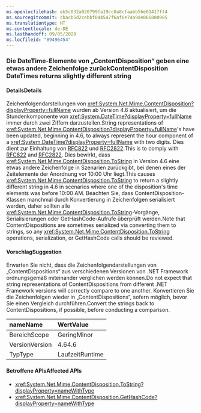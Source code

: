 ```yaml
---
ms.openlocfilehash: eb5c032a020799fa19cc0a8cfaabb56e01417ff4
ms.sourcegitcommit: cbacb5d2cebbf044547f6af6e74a9de866800985
ms.translationtype: HT
ms.contentlocale: de-DE
ms.lasthandoff: 09/05/2020
ms.locfileid: "89496454"
---
```

### <a name="contentdisposition-datetimes-returns-slightly-different-string"></a><span data-ttu-id="663ed-101">Die DateTime-Elemente von „ContentDisposition“ geben eine etwas andere Zeichenfolge zurück</span><span class="sxs-lookup"><span data-stu-id="663ed-101">ContentDisposition DateTimes returns slightly different string</span></span>

#### <a name="details"></a><span data-ttu-id="663ed-102">Details</span><span class="sxs-lookup"><span data-stu-id="663ed-102">Details</span></span>

<span data-ttu-id="663ed-103">Zeichenfolgendarstellungen von <xref:System.Net.Mime.ContentDisposition?displayProperty=fullName> wurden ab Version 4.6 aktualisiert, um die Stundenkomponente von <xref:System.DateTime?displayProperty=fullName> immer durch zwei Ziffern darzustellen.</span><span class="sxs-lookup"><span data-stu-id="663ed-103">String representations of <xref:System.Net.Mime.ContentDisposition?displayProperty=fullName>'s have been updated, beginning in 4.6, to always represent the hour component of a <xref:System.DateTime?displayProperty=fullName> with two digits.</span></span> <span data-ttu-id="663ed-104">Dies dient zur Einhaltung von [RFC822](https://www.ietf.org/rfc/rfc0822.txt) und [RFC2822](https://www.ietf.org/rfc/rfc2822.txt).</span><span class="sxs-lookup"><span data-stu-id="663ed-104">This is to comply with [RFC822](https://www.ietf.org/rfc/rfc0822.txt) and [RFC2822](https://www.ietf.org/rfc/rfc2822.txt).</span></span> <span data-ttu-id="663ed-105">Dies bewirkt, dass <xref:System.Net.Mime.ContentDisposition.ToString> in Version 4.6 eine etwas andere Zeichenfolge in Szenarien zurückgibt, bei denen eines der Zeitelemente der Anordnung vor 10:00 Uhr liegt.</span><span class="sxs-lookup"><span data-stu-id="663ed-105">This causes <xref:System.Net.Mime.ContentDisposition.ToString> to return a slightly different string in 4.6 in scenarios where one of the disposition's time elements was before 10:00 AM.</span></span> <span data-ttu-id="663ed-106">Beachten Sie, dass ContentDisposition-Klassen manchmal durch Konvertierung in Zeichenfolgen serialisiert werden, daher sollten alle <xref:System.Net.Mime.ContentDisposition.ToString>-Vorgänge, Serialisierungen oder GetHashCode-Aufrufe überprüft werden.</span><span class="sxs-lookup"><span data-stu-id="663ed-106">Note that ContentDispositions are sometimes serialized via converting them to strings, so any <xref:System.Net.Mime.ContentDisposition.ToString> operations, serialization, or GetHashCode calls should be reviewed.</span></span>

#### <a name="suggestion"></a><span data-ttu-id="663ed-107">Vorschlag</span><span class="sxs-lookup"><span data-stu-id="663ed-107">Suggestion</span></span>

<span data-ttu-id="663ed-108">Erwarten Sie nicht, dass die Zeichenfolgendarstellungen von „ContentDispositions“ aus verschiedenen Versionen von .NET Framework ordnungsgemäß miteinander verglichen werden können.</span><span class="sxs-lookup"><span data-stu-id="663ed-108">Do not expect that string representations of ContentDispositions from different .NET Framework versions will correctly compare to one another.</span></span> <span data-ttu-id="663ed-109">Konvertieren Sie die Zeichenfolgen wieder in „ContentDispositions“, sofern möglich, bevor Sie einen Vergleich durchführen.</span><span class="sxs-lookup"><span data-stu-id="663ed-109">Convert the strings back to ContentDispositions, if possible, before conducting a comparison.</span></span>

| <span data-ttu-id="663ed-110">name</span><span class="sxs-lookup"><span data-stu-id="663ed-110">Name</span></span>    | <span data-ttu-id="663ed-111">Wert</span><span class="sxs-lookup"><span data-stu-id="663ed-111">Value</span></span>       |
|:--------|:------------|
| <span data-ttu-id="663ed-112">Bereich</span><span class="sxs-lookup"><span data-stu-id="663ed-112">Scope</span></span>   |<span data-ttu-id="663ed-113">Gering</span><span class="sxs-lookup"><span data-stu-id="663ed-113">Minor</span></span>|
|<span data-ttu-id="663ed-114">Version</span><span class="sxs-lookup"><span data-stu-id="663ed-114">Version</span></span>|<span data-ttu-id="663ed-115">4.6</span><span class="sxs-lookup"><span data-stu-id="663ed-115">4.6</span></span>|
|<span data-ttu-id="663ed-116">Typ</span><span class="sxs-lookup"><span data-stu-id="663ed-116">Type</span></span>|<span data-ttu-id="663ed-117">Laufzeit</span><span class="sxs-lookup"><span data-stu-id="663ed-117">Runtime</span></span>|

#### <a name="affected-apis"></a><span data-ttu-id="663ed-118">Betroffene APIs</span><span class="sxs-lookup"><span data-stu-id="663ed-118">Affected APIs</span></span>

- <xref:System.Net.Mime.ContentDisposition.ToString?displayProperty=nameWithType>
- <xref:System.Net.Mime.ContentDisposition.GetHashCode?displayProperty=nameWithType>

<!--

#### Affected APIs

- `M:System.Net.Mime.ContentDisposition.ToString`
- `M:System.Net.Mime.ContentDisposition.GetHashCode`

-->
